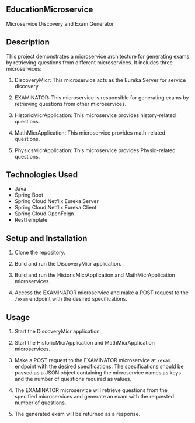 
## EducationMicroservice

Microservice Discovery and Exam Generator

## Description

This project demonstrates a microservice architecture for generating exams by retrieving questions from different microservices. It includes three microservices:

1. DiscoveryMicr: This microservice acts as the Eureka Server for service discovery.

2. EXAMINATOR: This microservice is responsible for generating exams by retrieving questions from other microservices.

3. HistoricMicrApplication: This microservice provides history-related questions.

4. MathMicrApplication: This microservice provides math-related questions.
5. PhysicsMicrApplication: This microservice provides Physic-related questions.

## Technologies Used

- Java
- Spring Boot
- Spring Cloud Netflix Eureka Server
- Spring Cloud Netflix Eureka Client
- Spring Cloud OpenFeign
- RestTemplate

## Setup and Installation

1. Clone the repository.

2. Build and run the DiscoveryMicr application.

3. Build and run the HistoricMicrApplication and MathMicrApplication microservices.

4. Access the EXAMINATOR microservice and make a POST request to the `/exam` endpoint with the desired specifications.

## Usage

1. Start the DiscoveryMicr application.

2. Start the HistoricMicrApplication and MathMicrApplication microservices.

3. Make a POST request to the EXAMINATOR microservice at `/exam` endpoint with the desired specifications. The specifications should be passed as a JSON object containing the microservice names as keys and the number of questions required as values.

4. The EXAMINATOR microservice will retrieve questions from the specified microservices and generate an exam with the requested number of questions.

5. The generated exam will be returned as a response.
